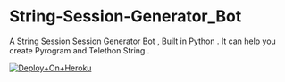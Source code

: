 # String-Session-Generator_Bot
A String Session Session Generator Bot , Built in Python . It can help you create Pyrogram and Telethon String .


[![Deploy+On+Heroku](https://www.herokucdn.com/deploy/button.svg)](https://heroku.com/deploy?template=https://github.com/santhumusic/String-Session-Generator_Bot/tree/patch-1)
